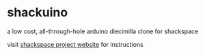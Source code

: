# shackuino
a low cost, all-through-hole arduino diecimilla clone for shackspace

visit [shackspace project website](http://shackuino.jerger.io) for instructions
